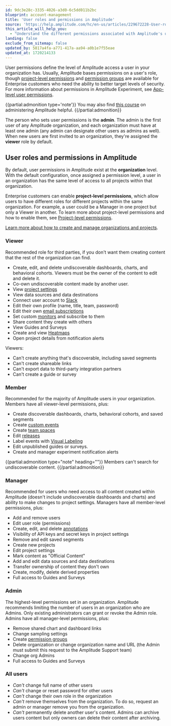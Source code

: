 ```yaml
---
id: 9dc3e28c-3335-4026-a3d0-6c5dd011b2bc
blueprint: account-management
title: 'User roles and permissions in Amplitude'
source: 'https://help.amplitude.com/hc/en-us/articles/229672228-User-roles-and-permissions-in-Amplitude'
this_article_will_help_you:
  - "Understand the different permissions associated with Amplitude's user roles"
landing: false
exclude_from_sitemap: false
updated_by: 5817a4fa-a771-417a-aa94-a0b1e7f55eae
updated_at: 1720214133
---
```

User permissions define the level of Amplitude access a user in your organization has. Usually, Amplitude bases permissions on a user's role, though [project-level permissions](/docs/admin/account-management/manage-users) and [permission groups](/docs/admin/account-management/manage-permission-groups) are available for Enterprise customers who need the ability to better target levels of security. For more information about permissions in Amplitude Experiment, see [App-level user permissions](/docs/feature-experiment/app-level-permissions).

{{partial:admonition type='note'}}
You may also find [this course](https://academy.amplitude.com/amplitude-analytics-admin-essentials) on administering Amplitude helpful.
{{/partial:admonition}}

The person who sets user permissions is the **admin**. The admin is the first user of any Amplitude organization, and each organization must have at least one admin (any admin can designate other users as admins as well). When new users are first invited to an organization, they're assigned the **viewer** role by default.

## User roles and permissions in Amplitude

By default, user permissions in Amplitude exist at the **organization** level. With the default configuration, once assigned a permission level, a user in an organization has the same level of access to all projects within that organization.

Enterprise customers can enable **project-level permissions**, which allow users to have different roles for different projects within the same organization. For example, a user could be a Manager in one project but only a Viewer in another. To learn more about project-level permissions and how to enable them, see [Project-level permissions](/docs/admin/account-management/manage-users#project-level-permissions).

[Learn more about how to create and manage organizations and projects](/docs/admin/account-management/manage-users).


### Viewer
Recommended role for third parties, if you don't want them creating content that the rest of the organization can find.

* Create, edit, and delete undiscoverable dashboards, charts, and behavioral cohorts. Viewers must be the owner of the content to edit and delete it.
* Co-own undiscoverable content made by another user.
* View [project settings](/docs/admin/account-management/manage-orgs-projects)
* View data sources and data destinations
* Connect user account to [Slack](/docs/analytics/integrate-slack)
* Edit their own profile (name, title, team, password)
* Edit their own [email subscriptions](/docs/analytics/dashboard-create)
* Set custom [monitors](/docs/analytics/insights) and subscribe to them
* Share content they create with others
* View Guides and Surveys
* Create and view [Heatmaps](/docs/session-replay/heatmaps)
* Open project details from notification alerts

Viewers:
* Can't create anything that's discoverable, including saved segments
* Can't create shareable links
* Can't export data to third-party integration partners
* Can't create a guide or survey

### Member

Recommended for the majority of Amplitude users in your organization. Members have all viewer-level permissions, plus:

* Create discoverable dashboards, charts, behavioral cohorts, and saved segments
* Create [custom events](/docs/data/custom-events)
* Create [team spaces](/docs/analytics/collaborate-with-spaces)
* Edit [releases](/docs/analytics/releases)
* Label events with [Visual Labeling](/docs/data/visual-labeling)
* Edit unpublished guides or surveys. 
* Create and manager experiment notification alerts

{{partial:admonition type="note" heading=""}}
Members can't search for undiscoverable content.
{{/partial:admonition}}
 
### Manager

Recommended for users who need access to all content created within Amplitude (doesn't include undiscoverable dashboards and charts) and ability to make changes to project settings. Managers have all member-level permissions, plus:

* Add and remove users
* Edit user role (permissions)
* Create, edit, and delete [annotations](/docs/analytics/microscope)
* Visibility of API keys and secret keys in project settings
* Remove and edit saved segments
* Create new projects
* Edit project settings
* Mark content as "Official Content"
* Add and edit data sources and data destinations
* Transfer ownership of content they don't own
* Create, modify, delete derived properties
* Full access to Guides and Surveys

### Admin

The highest-level permissions set in an organization. Amplitude recommends limiting the number of users in an organization who are Admins. Only existing administrators can grant or revoke the Admin role. Admins have all manager-level permissions, plus:

* Remove shared chart and dashboard links
* Change sampling settings
* Create [permission groups](/docs/admin/account-management/manage-permission-groups)
* Delete organization or change organization name and URL (the Admin must submit this request to the Amplitude Support team)
* Change org Admins
* Full access to Guides and Surveys

### All users
* *Can't* change full name of other users
* *Can't* change or reset password for other users
* *Can't* change their own role in the organization
* *Can't* remove themselves from the organization. To do so, request an admin or manager remove you from the organization.
* *Can't* permanently delete another user's content. Admins can archive users content but only owners can delete their content after archiving.